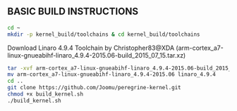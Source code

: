 BASIC BUILD INSTRUCTIONS
--------------------

```bash
cd ~
mkdir -p kernel_build/toolchains & cd kernel_build/toolchains 
```

Download Linaro 4.9.4 Toolchain by Christopher83@XDA (arm-cortex_a7-linux-gnueabihf-linaro_4.9.4-2015.06-build_2015_07_15.tar.xz)

```bash
tar -xvf arm-cortex_a7-linux-gnueabihf-linaro_4.9.4-2015.06-build_2015_07_15.tar.xz
mv arm-cortex_a7-linux-gnueabihf-linaro_4.9.4-2015.06 linaro_4.9.4
cd ..
git clone https://github.com/Joomu/peregrine-kernel.git
chmod +x build_kernel.sh
./build_kernel.sh
```
